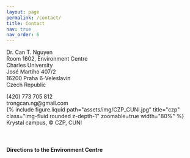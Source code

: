 ```yaml
---
layout: page
permalink: /contact/
title: Contact
nav: true
nav_order: 6
---
```


<div class="row justify-content-sm-center">
    <div class="col-sm-4 mt-3 mt-md-0">
        <p> Dr. Can T. Nguyen <br>
        Room 1602, Environment Centre <br>
        Charles University <br>
        José Martího 407/2 <br>
        16200 Praha 6-Veleslavín <br>
        Czech Republic </p>
        <span class="fa-solid fa-square-phone"></span> (420) 773 705 812 <br>
        <i class="fa-solid fa-envelope"></i> trongcan.ng@gmail.com
    </div>
    <div class="col-sm-8 mt-3 mt-md-0">
        {% include figure.liquid path="assets/img/CZP_CUNI.jpg" title="czp" class="img-fluid rounded z-depth-1" zoomable=true width="80%" %}
        Krystal campus, <span class="copyright">&copy;</span> CZP, CUNI <br>
    </div>
</div>



<br>
<br>

#### Directions to the Environment Centre

<div id="map" style="width:90%;height:500px"></div>

<script>
function myMap() {
  var myCenter = new google.maps.LatLng( 50.094025,14.341628);
  var mapCanvas = document.getElementById("map");
  var mapOptions = {center: myCenter, zoom: 15};
  var map = new google.maps.Map(mapCanvas, mapOptions);
  var marker = new google.maps.Marker({position:myCenter});
  marker.setMap(map);

  var infowindow = new google.maps.InfoWindow({
  content: "1602 Krystal, José Martího 407/2, 16200 Praha 6-Veleslavín"
});

infowindow.open(map,marker);
}
</script>

<script src="https://maps.googleapis.com/maps/api/js?key=AIzaSyA7i6vSafRzNMdIaq-SslU9oycP9HMR9TM&callback=myMap">
</script>

<br>